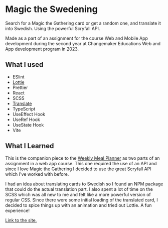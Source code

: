 # Magic the Swedening

Search for a Magic the Gathering card or get a random one, and translate it into Swedish. Using the powerful Scryfall API.

Made as a part of an assignment for the course Web and Mobile App development during the second year at Changemaker Educations Web and App development program in 2023.

## What I used

-   ESlint
-   [Lottie](https://www.npmjs.com/package/lottie-react)
-   Prettier
-   React
-   SCSS
-   [Translate](https://www.npmjs.com/package/translate)
-   TypeScript
-   UseEffect Hook
-   UseRef Hook
-   UseState Hook
-   Vite

## What I Learned

This is the companion piece to the [Weekly Meal Planner](https://github.com/freddiekaplan-cme/WeeklyMealPlanner) as two parts of an assignment in a web app course. This one required the use of an API and since I love Magic the Gathering I decided to use the great Scryfall API which I've worked with before.

I had an idea about translating cards to Swedish so I found an NPM package that could do the actual translation part. I also spent a lot of time on the SCSS which was all new to me and felt like a more powerful version of regular CSS. Since there were some initial loading of the translated card, I decided to spice things up with an animation and tried out Lottie. A fun experience!

[Link to the site.](https://freddiekaplan.se/magicswe)
